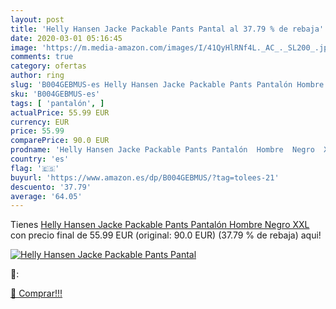 ```yaml
---
layout: post
title: 'Helly Hansen Jacke Packable Pants Pantal al 37.79 % de rebaja'
date: 2020-03-01 05:16:45
image: 'https://m.media-amazon.com/images/I/41QyHlRNf4L._AC_._SL200_.jpg'
comments: true
category: ofertas
author: ring
slug: 'B004GEBMUS-es Helly Hansen Jacke Packable Pants Pantalón Hombre Negro XXL'
sku: 'B004GEBMUS-es'
tags: [ 'pantalón', ]
actualPrice: 55.99 EUR
currency: EUR
price: 55.99
comparePrice: 90.0 EUR
prodname: 'Helly Hansen Jacke Packable Pants Pantalón  Hombre  Negro  XXL'
country: 'es'
flag: '🇪🇸'
buyurl: 'https://www.amazon.es/dp/B004GEBMUS/?tag=tolees-21'
descuento: '37.79'
average: '64.05'
---
```


Tienes [Helly Hansen Jacke Packable Pants Pantalón  Hombre  Negro  XXL](https://www.amazon.es/dp/B004GEBMUS/?tag=tolees-21) con precio final de  55.99 EUR (original: 90.0 EUR) (37.79 %  de rebaja) aqui!

[![Helly Hansen Jacke Packable Pants Pantal](https://m.media-amazon.com/images/I/41QyHlRNf4L._AC_._SL200_.jpg)](https://www.amazon.es/dp/B004GEBMUS/?tag=tolees-21)

🔎:


[🛒 Comprar!!!](https://www.amazon.es/dp/B004GEBMUS/?tag=tolees-21)
